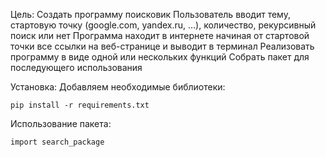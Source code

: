 Цель:
Создать программу поисковик Пользователь вводит тему, стартовую точку (google.com, yandex.ru, ...),
количество, рекурсивный поиск или нет
Программа находит в интернете начиная от стартовой точки все ссылки
на веб-странице и выводит в терминал
Реализовать программу в виде одной или нескольких функций
Собрать пакет для последующего использования

Установка:
Добавляем необходимые библиотеки:

    pip install -r requirements.txt
    
Использование пакета:

    import search_package
